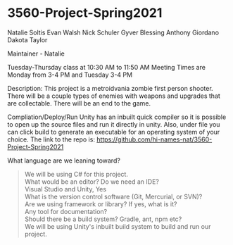 # 3560-Project-Spring2021
Natalie Soltis
Evan Walsh
Nick Schuler
Gyver Blessing
Anthony Giordano
Dakota Taylor

Maintainer - Natalie

Tuesday-Thursday class at 10:30 AM to 11:50 AM
Meeting Times are Monday from 3-4 PM and Tuesday 3-4 PM

Description:
This project is a metroidvania zombie first person shooter. There will be a couple types of enemies with weapons and upgrades that are collectable. There will be an end to the game.

Compliation/Deploy/Run
Unity has an inbuilt quick compiler so it is possible to open up the source files and run it directly in unity. Also, under file you can click build to generate an executable for an operating system of your choice.
The link to the repo is: https://github.com/hi-names-nat/3560-Project-Spring2021

What language are we leaning toward?  
> We will be using C# for this project.  
What would be an editor? Do we need an IDE?  
> Visual Studio and Unity, Yes  
What is the version control software (Git, Mercurial, or SVN)?  
Are we using framework or library? If yes, what is it?  
Any tool for documentation?  
Should there be a build system? Gradle, ant, npm etc?  
> We will be using Unity's inbuilt build system to build and run our project.  

